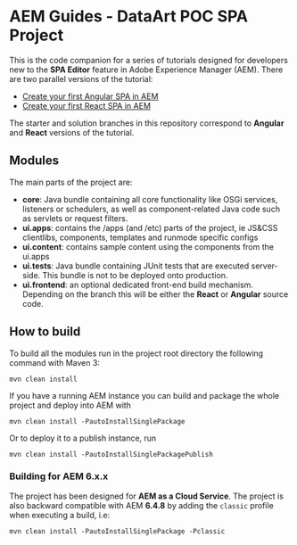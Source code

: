 # AEM Guides - DataArt POC SPA Project

This is the code companion for a series of tutorials designed for developers new to the **SPA Editor** feature in Adobe Experience Manager (AEM). There are two parallel versions of the tutorial:

- [Create your first Angular SPA in AEM](https://experienceleague.adobe.com/docs/experience-manager-learn_en/getting-started-with-aem-headless/spa-editor/angular/overview.html)
- [Create your first React SPA in AEM](https://experienceleague.adobe.com/docs/experience-manager-learn/getting-started-with-aem-headless/spa-editor/react/overview.html)

The starter and solution branches in this repository correspond to **Angular** and **React** versions of the tutorial.

## Modules

The main parts of the project are:

- **core**: Java bundle containing all core functionality like OSGi services, listeners or schedulers, as well as component-related Java code such as servlets or request filters.
- **ui.apps**: contains the /apps (and /etc) parts of the project, ie JS&CSS clientlibs, components, templates and runmode specific configs
- **ui.content**: contains sample content using the components from the ui.apps
- **ui.tests**: Java bundle containing JUnit tests that are executed server-side. This bundle is not to be deployed onto production.
- **ui.frontend**: an optional dedicated front-end build mechanism. Depending on the branch this will be either the **React** or **Angular** source code.

## How to build

To build all the modules run in the project root directory the following command with Maven 3:

    mvn clean install

If you have a running AEM instance you can build and package the whole project and deploy into AEM with

    mvn clean install -PautoInstallSinglePackage

Or to deploy it to a publish instance, run

    mvn clean install -PautoInstallSinglePackagePublish

### Building for AEM 6.x.x

The project has been designed for **AEM as a Cloud Service**. The project is also backward compatible with AEM **6.4.8** by adding the `classic` profile when executing a build, i.e:

    mvn clean install -PautoInstallSinglePackage -Pclassic

